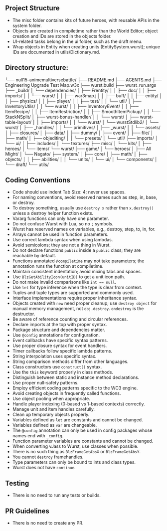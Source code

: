 ## Project Structure
- The misc folder contains kits of future heroes, with reusable APIs in the system folder.
- Objects are created in compiletime rather than the World Editor; object creation and IDs are stored in the objects folder.
- UI-related tasks belong in the ui folder, such as the draft menu.
- Wrap objects in Entity when creating units (EntitySystem.wurst); unique IDs are documented in utils/Dictionary.md.

## Directory structure:
└── null15-animemultiversebattle/
    ├── README.md
    ├── AGENTS.md
    ├── Engineering Upgrade Test Map.w3x
    ├── wurst.build
    ├── wurst_run.args
    ├── _build/
    │   └── dependencies/
    │       ├── Frentity/
    │       │   ├── doc/
    │       │   ├── imports/
    │       │   └── wurst/
    │       │       ├── war3map.j
    │       │       ├── buff/
    │       │       ├── entity/
    │       │       ├── physics/
    │       │       ├── player/
    │       │       ├── test/
    │       │       └── util/
    │       ├── InventoryUtils/
    │       │   └── wurst/
    │       │       ├── InventoryEvent/
    │       │       ├── ItemRecipe/
    │       │       ├── ItemRestriction/
    │       │       ├── SmoothItemPickup/
    │       │       └── StackNSplit/
    │       ├── wurst-bonus-handler/
    │       │   └── wurst/
    │       ├── wurst-table-layout/
    │       │   ├── imports/
    │       │   └── wurst/
    │       └── wurstStdlib2/
    │           └── wurst/
    │               ├── _handles/
    │               │   └── primitives/
    │               ├── _wurst/
    │               │   └── assets/
    │               ├── closures/
    │               ├── data/
    │               ├── dummy/
    │               ├── event/
    │               ├── file/
    │               ├── math/
    │               ├── objediting/
    │               │   └── presets/
    │               └── util/
    ├── imports/
    │   └── ui/
    │       ├── includes/
    │       └── textures/
    ├── misc/
    │   └── kits/
    │       ├── heroes/
    │       └── items/
    └── wurst/
        ├── game/
        │   └── heroes/
        │       ├── All Might/
        │       └── Nagato/
        ├── system/
        │   ├── core/
        │   ├── math/
        │   ├── objects/
        │   │   ├── abilities/
        │   │   └── units/
        │   └── ui/
        │       └── components/
        │           └── draft/
        └── utils/

## Coding Conventions
- Code should use indent Tab Size: 4; never use spaces.
- For naming conventions, avoid reserved names such as step, in, base, or destroy.
- To destroy something, usually use `destroy x` rather than `x.destroy()` unless a destroy helper function exists.
- Vararg functions can only have one parameter.
- Do not confuse Wurst with Lua, so no `;` symbols.
- Wurst has reserved names on variables, e.g., destroy, step, to, in, for.
- Arrays cannot be used in function parameters.
- Use correct lambda syntax when using lambdas.
- Avoid semicolons; they are not a thing in Wurst.
- Do not declare functions `public` inside a `public` class; they are reachable by default.
- Functions annotated `@compiletime` may not take parameters; the annotation runs the function at compiletime.
- Maintain consistent indentation; avoid mixing tabs and spaces.
- Use `BlzGetAbilityIcon(unitID)` to get a unit icon path.
- Do not make invalid comparisons like `int == null`.
- Use `let` for type inference when the type is clear from context.
- Tuples and tuple types are supported and commonly used.
- Interface implementations require proper inheritance syntax.
- Objects created with `new` need proper cleanup; use `destroy object` for manual memory management, not `obj.destroy`. `ondestroy` is the destructor.
- Be aware of reference counting and circular references.
- Declare imports at the top with proper syntax.
- Package structure and dependencies matter.
- Use `@config` annotations for configuration.
- Event callbacks have specific syntax patterns.
- Use proper closure syntax for event handlers.
- Timer callbacks follow specific lambda patterns.
- String interpolation uses specific syntax.
- String comparison methods differ from other languages.
- Class constructors use `construct()` syntax.
- Use the `this` keyword properly in class methods.
- Distinguish between static and instance method declarations.
- Use proper null-safety patterns.
- Employ efficient coding patterns specific to the WC3 engine.
- Avoid creating objects in frequently called functions.
- Use object pooling when appropriate.
- Handle player indexing (0-based vs 1-based contexts) correctly.
- Manage unit and item handles carefully.
- Clean up temporary objects properly.
- Variables defined as `let` are constants and cannot be changed.
- Variables defined as `var` are changeable.
- The `@config` annotation can only be used in config packages whose names end with `_config`.
- Function parameter variables are constants and cannot be changed.
- When converting vJass to Wurst, use classes when possible.
- There is no such thing as `BlzFrameGetAbsX` or `BlzFrameGetAbsY`.
- You cannot `destroy` framehandles.
- Type parameters can only be bound to ints and class types.
- Wurst does not have `continue`.

## Testing
- There is no need to run any tests or builds.

## PR Guidelines
- There is no need to create any PR.